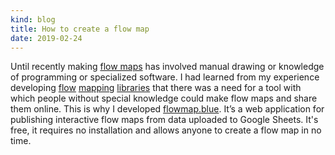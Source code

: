 ```yaml
---
kind: blog
title: How to create a flow map
date: 2019-02-24
---
```


Until recently making [flow maps](https://en.wikipedia.org/wiki/Flow_map) has involved manual drawing or knowledge of programming
 or specialized software. I had learned from my experience developing
 [flow](https://github.com/ilyabo/jflowmap)
 [mapping](https://github.com/ilyabo/jflowmap.js)
 [libraries](https://github.com/teralytics/flowmap.gl)
 that there was a need for a tool with which people without special knowledge could make flow maps and
 share them online. This is why I developed [flowmap.blue](https://flowmap.blue).
 It’s a web application for publishing interactive flow maps from data uploaded to Google Sheets.
 It's free, it requires no installation and allows anyone to create a flow map in no time.
